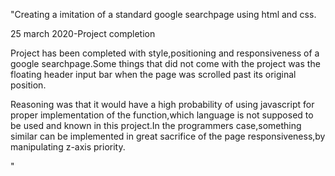 "Creating a imitation of a standard google searchpage using html and css.

25 march 2020-Project completion

Project has been completed with style,positioning and responsiveness of a google searchpage.Some things that did not come with the project was the floating header input bar when the page was scrolled past its original position.

Reasoning was that it would have a high probability of using javascript for proper implementation of the function,which language is not supposed to be used and known in this project.In the programmers case,something similar can be implemented in great sacrifice of the page responsiveness,by manipulating z-axis priority.




"

